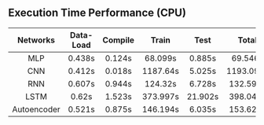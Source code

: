 ## Execution Time Performance (CPU)
|  Networks | Data-Load | Compile |   Train   |   Test  |   Total   |
| :------:  | :-------: | :-----: | :------:  | :-----: | :------:  |
| MLP       |  0.438s	  | 0.124s	| 68.099s   | 0.885s  | 69.546s   |
| CNN       |  0.412s	  | 0.018s	| 1187.64s  | 5.025s	| 1193.095s |
| RNN       |  0.607s	  | 0.944s	| 124.32s	  | 6.728s	| 132.599s  |
| LSTM      |  0.62s	  | 1.523s	| 373.997s	| 21.902s	| 398.042s  |
|Autoencoder|  0.521s	  | 0.875s	| 146.194s	| 6.035s	| 153.625s  |


